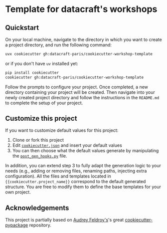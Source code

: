 # Template for datacraft's workshops

## Quickstart

On your local machine, navigate to the directory in which you want to
create a project directory, and run the following command:

```bash
uvx cookiecutter gh:datacraft-paris/cookiecutter-workshop-template
```

or if you don't have `uv` installed yet:

```bash
pip install cookiecutter
cookiecutter gh:datacraft-paris/cookiecutter-workshop-template
```

Follow the prompts to configure your project. Once completed, a new directory containing your project will be created. Then navigate into your newly created project directory and follow the instructions in the `README.md` to complete the setup of your project.

## Customize this project

If you want to customize default values for this project:
1. Clone or fork this project
2. Edit [`cookiecutter.json`](./cookiecutter.json) and insert your default values
3. You can then choose what the default values generate by manipulating the [`post_gen_hooks.py`](./hooks/post_gen_project.py) file.

In addition, you can extend step 3 to fully adapt the generation logic to your needs (e.g., adding or removing files, renaming paths, injecting extra configuration).
All the files and templates located in `{{cookiecutter.project_name}}` correspond to the default generated structure. You are free to modify them to define the base templates for your own project.

## Acknowledgements

This project is partially based on [Audrey
Feldroy\'s](https://github.com/audreyfeldroy)\'s great
[cookiecutter-pypackage](https://github.com/audreyfeldroy/cookiecutter-pypackage)
repository.
